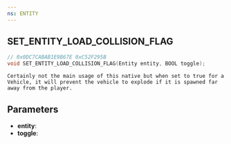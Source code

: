 ```yaml
---
ns: ENTITY
---
```

## SET_ENTITY_LOAD_COLLISION_FLAG

```c
// 0x0DC7CABAB1E9B67E 0xC52F295B
void SET_ENTITY_LOAD_COLLISION_FLAG(Entity entity, BOOL toggle);
```

```
Certainly not the main usage of this native but when set to true for a Vehicle, it will prevent the vehicle to explode if it is spawned far away from the player.  
```

## Parameters
* **entity**: 
* **toggle**: 

